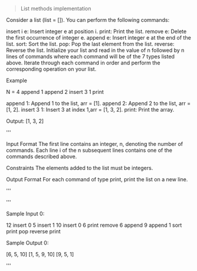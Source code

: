 > List methods implementation

Consider a list (list = []). You can perform the following commands:

insert i e: Insert integer e at position i.
print: Print the list.
remove e: Delete the first occurrence of integer e.
append e: Insert integer e at the end of the list.
sort: Sort the list.
pop: Pop the last element from the list.
reverse: Reverse the list.
Initialize your list and read in the value of n followed by n lines of commands where each command will be of the 7 types listed above. Iterate through each command in order and perform the corresponding operation on your list.

Example

N = 4
append 1
append 2
insert 3 1
print

append 1: Append 1 to the list, arr = [1].
append 2: Append 2 to the list, arr = [1, 2].
insert 3 1: Insert 3 at index 1,arr = [1, 3, 2].
print: Print the array.

Output:
[1, 3, 2]

'''

Input Format
The first line contains an integer, n, denoting the number of commands.
Each line i of the n subsequent lines contains one of the commands described above.

Constraints
The elements added to the list must be integers.

Output Format
For each command of type print, print the list on a new line.

'''

'''

Sample Input 0:

12
insert 0 5
insert 1 10
insert 0 6
print
remove 6
append 9
append 1
sort
print
pop
reverse
print

Sample Output 0:

[6, 5, 10]
[1, 5, 9, 10]
[9, 5, 1]

'''

